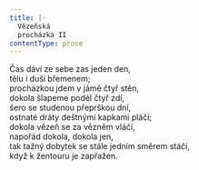 ```yaml
---
title: |-
  Vězeňská
  procházka II
contentType: prose
---
```


Čas dáví ze sebe zas jeden den,  
tělu i duši břemenem;  
procházkou jdem v jámě čtyř stěn,  
dokola šlapeme podél čtyř zdí,  
šero se studenou přeprškou dní,  
ostnaté dráty deštnými kapkami pláčí;  
dokola vězeň se za vězněm vláčí,  
napořád dokola, dokola jen,  
tak tažný dobytek se stále jedním směrem stáčí,  
když k žentouru je zapřažen.
